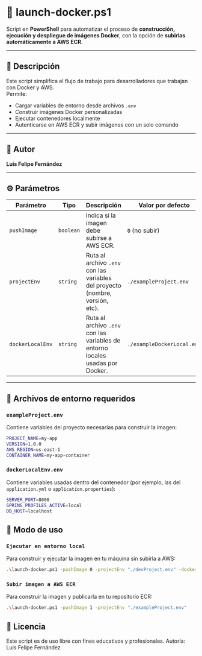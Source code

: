 # 🚀 launch-docker.ps1

Script en **PowerShell** para automatizar el proceso de **construcción, ejecución y despliegue de imágenes Docker**, con la opción de **subirlas automáticamente a AWS ECR**.

---

## 📘 Descripción

Este script simplifica el flujo de trabajo para desarrolladores que trabajan con Docker y AWS.  
Permite:

- Cargar variables de entorno desde archivos `.env`
- Construir imágenes Docker personalizadas
- Ejecutar contenedores localmente
- Autenticarse en AWS ECR y subir imágenes con un solo comando

---

## 🧠 Autor

**Luis Felipe Fernández**

---

## ⚙️ Parámetros

| Parámetro | Tipo | Descripción | Valor por defecto |
|------------|------|--------------|-------------------|
| `pushImage` | `boolean` | Indica si la imagen debe subirse a AWS ECR. | `0` (no subir) |
| `projectEnv` | `string` | Ruta al archivo `.env` con las variables del proyecto (nombre, versión, etc). | `./exampleProject.env` |
| `dockerLocalEnv` | `string` | Ruta al archivo `.env` con las variables de entorno locales usadas por Docker. | `./exampleDockerLocal.env` |

---

## 🧩 Archivos de entorno requeridos

### `exampleProject.env`
Contiene variables del proyecto necesarias para construir la imagen:

```bash
PROJECT_NAME=my-app
VERSION=1.0.0
AWS_REGION=us-east-1
CONTAINER_NAME=my-app-container
```
### `dockerLocalEnv.env`
Contiene variables usadas dentro del contenedor (por ejemplo, las del `application.yml` o `application.properties`):

```bash
SERVER_PORT=8000
SPRING_PROFILES_ACTIVE=local
DB_HOST=localhost
```

## 🧰 Modo de uso
### `Ejecutar en entorno local`
Para construir y ejecutar la imagen en tu máquina sin subirla a AWS:
```bash
.\launch-docker.ps1 -pushImage 0 -projectEnv "./devProject.env" -dockerLocalEnv "./local.env"
```

### `Subir imagen a AWS ECR`
Para construir la imagen y publicarla en tu repositorio ECR:
```bash
.\launch-docker.ps1 -pushImage 1 -projectEnv "./exampleProject.env"
```
## 🧾 Licencia
Este script es de uso libre con fines educativos y profesionales.
Autoría: Luis Felipe Fernández



